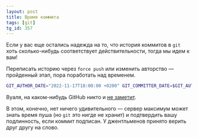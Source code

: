 ```yaml
---
layout: post
title: Время коммита
tags: [git]
tg_id: 357
---
```

Если у вас еще остались надежда на то, что история коммитов в `git` хоть сколько-нибудь соответствует действительности, тогда мы идем к вам!

Переписать историю через `force push` или изменить авторство — пройденный этап, пора поработать над временем.
```sh
GIT_AUTHOR_DATE="2022-11-17T18:00:00 +0200" GIT_COMMITTER_DATE=$GIT_AUTHOR_DATE git commit -m"weekly update"
```
Вуаля, на каком-нибудь GitHub никто и [не заметит](https://github.com/ov7a/ov7a.github.io/commit/aa0363467e35ae43122619ebb14e7562c5988011). 

В этом, конечно, нет ничего удивительного — сервер максимум может знать время пуша (но `git` это нигде не хранит) и подтвердить вашу подлинность, если коммит подписан. У джентльменов принято верить друг другу на слово.

